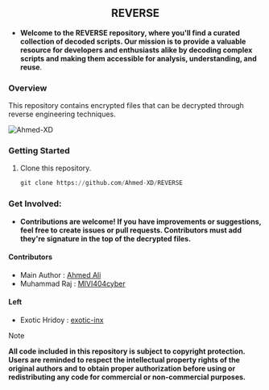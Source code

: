 <h2 align="center"><b>REVERSE</b></h2>

* **Welcome to the REVERSE repository, where you'll find a curated collection of decoded scripts. Our mission is to provide a valuable resource for developers and enthusiasts alike by decoding complex scripts and making them accessible for analysis, understanding, and reuse**.

### Overview

This repository contains encrypted files that can be decrypted through reverse engineering techniques.

<p align="left"> <img src="https://komarev.com/ghpvc/?username=Ahmed-XD&label=Repository%20views&color=blue&style=flat-square" alt="Ahmed-XD" /> </p>
</i></b></h3>


### Getting Started

1. Clone this repository.
    ```python
    git clone https://github.com/Ahmed-XD/REVERSE
    ```
    
### Get Involved:

* **Contributions are welcome! If you have improvements or suggestions, feel free to create issues or pull requests.
Contributors must add they're signature in the top of the decrypted files.**

#### Contributors

* Main Author : [Ahmed Ali](https://github.com/Ahmed-XD)
* Muhammad Raj : [MIVI404cyber](https://github.com/MIVI404cyber)

#### Left
* Exotic Hridoy : [exotic-inx](https://github.com/exotic-inx)

> [!NOTE]  
> ****All code included in this repository is subject to copyright protection. Users are reminded to respect the intellectual property rights of the original authors and to obtain proper authorization before using or redistributing any code for commercial or non-commercial purposes.****
